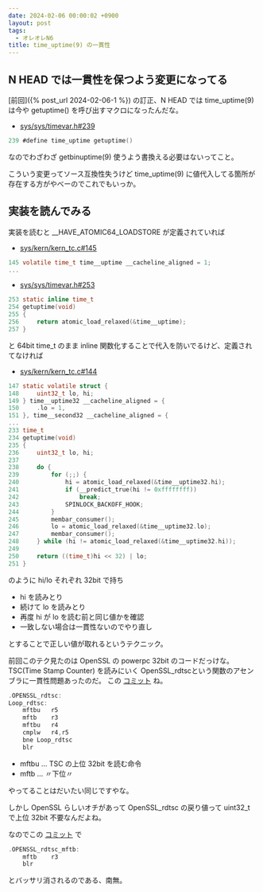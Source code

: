 ```yaml
---
date: 2024-02-06 00:00:02 +0900
layout: post
tags:
  - オレオレN6
title: time_uptime(9) の一貫性
---
```


## N HEAD では一貫性を保つよう変更になってる

[前回]({% post_url 2024-02-06-1 %})
の訂正、N HEAD では time_uptime(9) は今や getuptime() を呼び出すマクロになったんだな。

- [sys/sys/timevar.h#239](https://nxr.netbsd.org/xref/src/sys/sys/timevar.h?r=1.51#239)

``` c
239 #define	time_uptime	getuptime()
```

なのでわざわざ getbinuptime(9) 使うよう書換える必要はないってこと。

こういう変更ってソース互換性失うけど time_uptime(9) に値代入してる箇所が存在する方がやべーのでこれでもいっか。

## 実装を読んでみる

実装を読むと __HAVE_ATOMIC64_LOADSTORE が定義されていれば

- [sys/kern/kern_tc.c#145](https://nxr.netbsd.org/xref/src/sys/kern/kern_tc.c?r=1.76#145)

``` c
145 volatile time_t time__uptime __cacheline_aligned = 1;
...
```

- [sys/sys/timevar.h#253](https://nxr.netbsd.org/xref/src/sys/sys/timevar.h?r=1.51#253)

``` c
253 static inline time_t
254 getuptime(void)
255 {
256 	return atomic_load_relaxed(&time__uptime);
257 }
```

と 64bit time_t のまま inline 関数化することで代入を防いでるけど、定義されてなければ

- [sys/kern/kern_tc.c#144](https://nxr.netbsd.org/xref/src/sys/kern/kern_tc.c?r=1.76#144)

``` c
147 static volatile struct {
148 	uint32_t lo, hi;
149 } time__uptime32 __cacheline_aligned = {
150 	.lo = 1,
151 }, time__second32 __cacheline_aligned = {
...
233 time_t
234 getuptime(void)
235 {
236 	uint32_t lo, hi;
237 
238 	do {
239 		for (;;) {
240 			hi = atomic_load_relaxed(&time__uptime32.hi);
241 			if (__predict_true(hi != 0xffffffff))
242 				break;
243 			SPINLOCK_BACKOFF_HOOK;
244 		}
245 		membar_consumer();
246 		lo = atomic_load_relaxed(&time__uptime32.lo);
247 		membar_consumer();
248 	} while (hi != atomic_load_relaxed(&time__uptime32.hi));
249 
250 	return ((time_t)hi << 32) | lo;
251 }
```

のように hi/lo それぞれ 32bit で持ち

- hi を読みとり
- 続けて lo を読みとり
- 再度 hi が lo を読む前と同じ値かを確認
- 一致しない場合は一貫性ないのでやり直し

とすることで正しい値が取れるというテクニック。

前回このテク見たのは OpenSSL の powerpc 32bit のコードだっけな。
TSC(Time Stamp Counter) を読みにいく OpenSSL_rdtscという関数のアセンブラに一貫性問題あったのだ。
この
[コミット](https://github.com/openssl/openssl/commit/81eae077ce679c1d7d29e19991bf055e4888a2fc)
ね。

``` c
.OPENSSL_rdtsc:
Loop_rdtsc:
	mftbu	r5
	mftb	r3
	mftbu	r4
	cmplw	r4,r5
	bne	Loop_rdtsc
	blr
```

- mftbu … TSC の上位 32bit を読む命令
- mftb … 〃下位〃

やってることはだいたい同じですやな。

しかし OpenSSL らしいオチがあって OpenSSL_rdtsc の戻り値って uint32_t で上位 32bit 不要なんだよね。

なのでこの
[コミット](https://github.com/openssl/openssl/commit/c8f370485c43729db44b680e41e875ddd7f3108c)
で

``` c
.OPENSSL_rdtsc_mftb:
	mftb	r3
	blr
```

とバッサリ消されるのである、南無。

